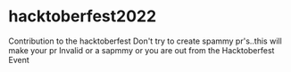 # hacktoberfest2022
Contribution to the hacktoberfest
Don't try to create spammy pr's..this will make your pr Invalid or a sapmmy or you are out from the Hacktoberfest Event
